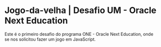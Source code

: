 # Jogo-da-velha | Desafio UM - Oracle Next Education

Este é o primeiro desafio do programa ONE - Oracle Next Education, onde se nos solicitou fazer um jogo em JavaScript.
